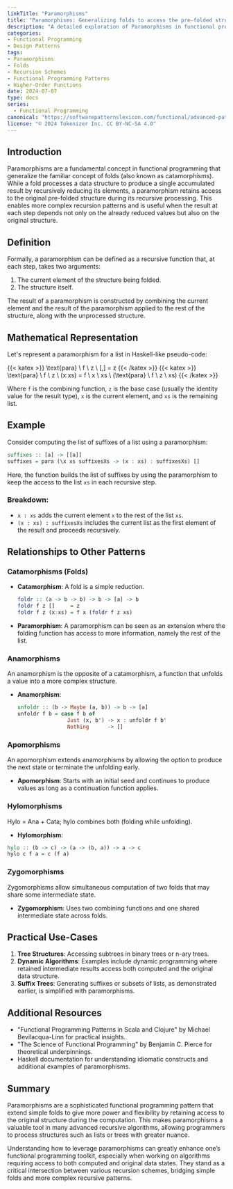```yaml
---
linkTitle: "Paramorphisms"
title: "Paramorphisms: Generalizing folds to access the pre-folded structure"
description: "A detailed exploration of Paramorphisms in functional programming, how they generalize folds, and access the pre-folded structure."
categories:
- Functional Programming
- Design Patterns
tags:
- Paramorphisms
- Folds
- Recursion Schemes
- Functional Programming Patterns
- Higher-Order Functions
date: 2024-07-07
type: docs
series:
  - Functional Programming
canonical: "https://softwarepatternslexicon.com/functional/advanced-patterns/functional-abstractions/paramorphisms"
license: "© 2024 Tokenizer Inc. CC BY-NC-SA 4.0"
---
```


## Introduction

Paramorphisms are a fundamental concept in functional programming that generalize the familiar concept of folds (also known as catamorphisms). While a fold processes a data structure to produce a single accumulated result by recursively reducing its elements, a paramorphism retains access to the original pre-folded structure during its recursive processing. This enables more complex recursion patterns and is useful when the result at each step depends not only on the already reduced values but also on the original structure.

## Definition

Formally, a paramorphism can be defined as a recursive function that, at each step, takes two arguments:
1. The current element of the structure being folded.
2. The structure itself.

The result of a paramorphism is constructed by combining the current element and the result of the paramorphism applied to the rest of the structure, along with the unprocessed structure.

## Mathematical Representation

Let's represent a paramorphism for a list in Haskell-like pseudo-code:

{{< katex >}} \text{para} \ f \ z \ [\,] = z {{< /katex >}}
{{< katex >}} \text{para} \ f \ z \ (x:xs) = f \ x \ xs \ (\text{para} \ f \ z \ xs) {{< /katex >}}

Where `f` is the combining function, `z` is the base case (usually the identity value for the result type), `x` is the current element, and `xs` is the remaining list.

## Example

Consider computing the list of suffixes of a list using a paramorphism:

```haskell
suffixes :: [a] -> [[a]]
suffixes = para (\x xs suffixesXs -> (x : xs) : suffixesXs) []
```

Here, the function builds the list of suffixes by using the paramorphism to keep the access to the list `xs` in each recursive step.

### Breakdown:
- `x : xs` adds the current element `x` to the rest of the list `xs`.
- `(x : xs) : suffixesXs` includes the current list as the first element of the result and proceeds recursively.

## Relationships to Other Patterns

### Catamorphisms (Folds)

- **Catamorphism**: A fold is a simple reduction.
  
  ```haskell
  foldr :: (a -> b -> b) -> b -> [a] -> b
  foldr f z []     = z
  foldr f z (x:xs) = f x (foldr f z xs)
  ```

- **Paramorphism**: A paramorphism can be seen as an extension where the folding function has access to more information, namely the rest of the list.

### Anamorphisms

An anamorphism is the opposite of a catamorphism, a function that unfolds a value into a more complex structure.

- **Anamorphism**: 

  ```haskell
  unfoldr :: (b -> Maybe (a, b)) -> b -> [a]
  unfoldr f b = case f b of
                  Just (x, b') -> x : unfoldr f b'
                  Nothing      -> []
  ```

### Apomorphisms

An apomorphism extends anamorphisms by allowing the option to produce the next state or terminate the unfolding early.

- **Apomorphism**: Starts with an initial seed and continues to produce values as long as a continuation function applies.

### Hylomorphisms

Hylo = Ana + Cata; hylo combines both (folding while unfolding).

- **Hylomorphism**:

```haskell
hylo :: (b -> c) -> (a -> (b, a)) -> a -> c
hylo c f a = c (f a)
```

### Zygomorphisms

Zygomorphisms allow simultaneous computation of two folds that may share some intermediate state.

- **Zygomorphism**: Uses two combining functions and one shared intermediate state across folds.

## Practical Use-Cases

1. **Tree Structures**: Accessing subtrees in binary trees or n-ary trees.
2. **Dynamic Algorithms**: Examples include dynamic programming where retained intermediate results access both computed and the original data structure.
3. **Suffix Trees**: Generating suffixes or subsets of lists, as demonstrated earlier, is simplified with paramorphisms.

## Additional Resources

- "Functional Programming Patterns in Scala and Clojure" by Michael Bevilacqua-Linn for practical insights.
- "The Science of Functional Programming" by Benjamin C. Pierce for theoretical underpinnings.
- Haskell documentation for understanding idiomatic constructs and additional examples of paramorphisms.

## Summary

Paramorphisms are a sophisticated functional programming pattern that extend simple folds to give more power and flexibility by retaining access to the original structure during the computation. This makes paramorphisms a valuable tool in many advanced recursive algorithms, allowing programmers to process structures such as lists or trees with greater nuance.

Understanding how to leverage paramorphisms can greatly enhance one’s functional programming toolkit, especially when working on algorithms requiring access to both computed and original data states. They stand as a critical intersection between various recursion schemes, bridging simple folds and more complex recursive patterns.
